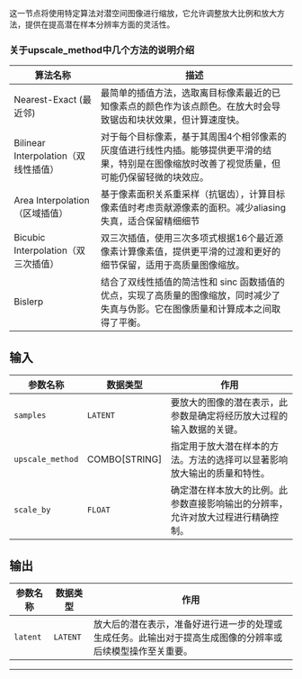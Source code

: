 这一节点将使用特定算法对潜空间图像进行缩放，它允许调整放大比例和放大方法，提供在提高潜在样本分辨率方面的灵活性。

### 关于upscale_method中几个方法的说明介绍

| 算法名称 | 描述 |
| --- | --- |
| Nearest-Exact (最近邻) | 最简单的插值方法，选取离目标像素最近的已知像素点的颜色作为该点颜色。在放大时会导致锯齿和块状效果，但计算速度快。 |
| Bilinear Interpolation（双线性插值） | 对于每个目标像素，基于其周围4个相邻像素的灰度值进行线性内插。能够提供更平滑的结果，特别是在图像缩放时改善了视觉质量，但可能仍保留轻微的块效应。 |
| Area Interpolation（区域插值） | 基于像素面积关系重采样（抗锯齿），计算目标像素值时考虑贡献源像素的面积。减少aliasing失真，适合保留精细细节|
| Bicubic Interpolation（双三次插值） | 双三次插值，使用三次多项式根据16个最近源像素计算像素值，提供更平滑的过渡和更好的细节保留，适用于高质量图像缩放。 |
| Bislerp | 结合了双线性插值的简洁性和 sinc 函数插值的优点，实现了高质量的图像缩放，同时减少了失真与伪影。它在图像质量和计算成本之间取得了平衡。|

## 输入

| 参数名称 | 数据类型 | 作用 |
| --- | --- | --- |
| `samples` | `LATENT` | 要放大的图像的潜在表示，此参数是确定将经历放大过程的输入数据的关键。 |
| `upscale_method` | COMBO[STRING] | 指定用于放大潜在样本的方法。方法的选择可以显著影响放大输出的质量和特性。 |
| `scale_by` | `FLOAT` | 确定潜在样本放大的比例。此参数直接影响输出的分辨率，允许对放大过程进行精确控制。 |

## 输出

| 参数名称 | 数据类型 | 作用 |
| --- | --- | --- |
| `latent` | `LATENT` | 放大后的潜在表示，准备好进行进一步的处理或生成任务。此输出对于提高生成图像的分辨率或后续模型操作至关重要。 |

---
